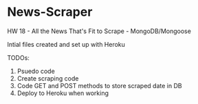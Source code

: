 # News-Scraper
HW 18 - All the News That's Fit to Scrape - MongoDB/Mongoose

Intial files created and set up with Heroku

TODOs:

1. Psuedo code
2. Create scraping code
3. Code GET and POST methods to store scraped date in DB
4. Deploy to Heroku when working